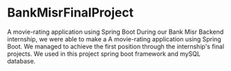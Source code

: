 # BankMisrFinalProject
A movie-rating application using Spring Boot
During our Bank Misr Backend internship, we were able to make a A movie-rating application using Spring Boot.
We managed to achieve the first position through the internship's final projects.
We used in this project spring boot framework and mySQL database.
